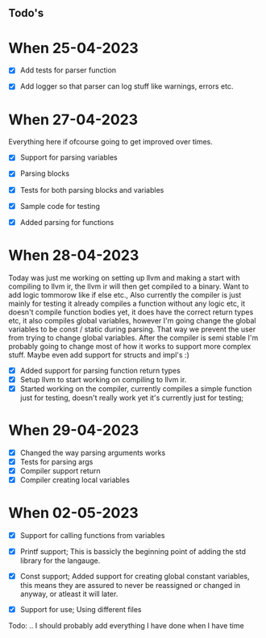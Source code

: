 ## Todo's 

# When 25-04-2023
- [x] Add tests for parser function

- [x] Add logger so that parser can log stuff like warnings, errors etc.

# When 27-04-2023

Everything here if ofcourse going to get improved over times.

- [x] Support for parsing variables

- [x] Parsing blocks 

- [x] Tests for both parsing blocks and variables

- [x] Sample code for testing

- [x] Added parsing for functions

# When 28-04-2023

Today was just me working on setting up llvm and making a start with compiling to llvm ir, the llvm ir will then get compiled to a binary. Want to add logic tommorow like if else etc., Also currently the compiler is just mainly for testing  it already compiles a function without any logic etc, it doesn't compile function bodies yet, it does have the correct return types etc, it also compiles global variables, however I'm going change the global variables to be const / static during parsing. That way we prevent the user from trying to change global variables. After the compiler is semi stable I'm probably going to change most of how it works to support more complex stuff. Maybe even add support for structs and impl's :)

- [x] Added support for parsing function return types
- [x] Setup llvm to start working on compiling to llvm ir.
- [x] Started working on the compiler, currently compiles a simple function just for testing, doesn't really work yet it's currently just for testing;

# When 29-04-2023

- [x] Changed the way parsing arguments works
- [x] Tests for parsing args
- [x] Compiler support return
- [x] Compiler creating local variables

# When 02-05-2023

- [x] Support for calling functions from variables 

- [x] Printf support; This is bassicly the beginning point of adding the std library for the langauge.

- [x] Const support; Added support for creating global constant variables, this means they are assured to never be reassigned or changed in anyway, or atleast it will later. 

- [x] Support for use; Using different files

Todo: .. I should probably add everything I have done when I have time 
